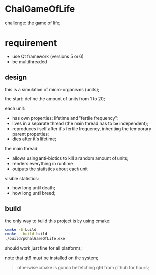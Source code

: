 # ChalGameOfLife

challenge: the game of life;

# requirement

- use Qt framework (versions 5 or 6)
- be multithreaded

## design

this is a simulation of micro-organisms (units);

the start: define the amount of units from 1 to 20;

each unit:
- has own properties: lifetime and "fertile frequency";
- lives in a separate thread (the main thread has to be independent);
- reproduces itself after it's fertile frequency, inheriting the temporary parent properties;
- dies after it's lifetime;

the main thread:
- allows using anti-biotics to kill a random amount of units;
- renders everything in runtime
- outputs the statistics about each unit

visible statistics:
- how long until death;
- how long until breed;

## build

the only way to build this project is by using cmake:
```sh
cmake -B build
cmake --build build
./build/pChalGameOfLife.exe
```
should work just fine for all platforms;

note that qt6 must be installed on the system;
> otherwise cmake is gonna be fetching qt6 from github for hours;
